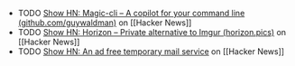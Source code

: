 - TODO [Show HN: Magic-cli – A copilot for your command line (github.com/guywaldman)](https://news.ycombinator.com/item?id=40980715) on [[Hacker News]]
- TODO [Show HN: Horizon – Private alternative to Imgur (horizon.pics)](https://news.ycombinator.com/item?id=40972122) on [[Hacker News]]
- TODO [Show HN: An ad free temporary mail service](https://news.ycombinator.com/item?id=40961842) on [[Hacker News]]